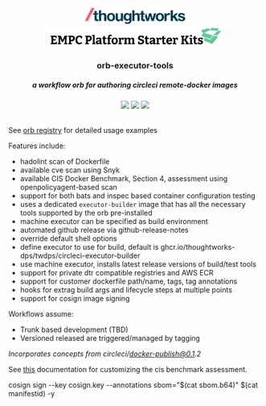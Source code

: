 <div align="center">
	<p>
		<img alt="Thoughtworks Logo" src="https://raw.githubusercontent.com/ThoughtWorks-DPS/static/master/thoughtworks_flamingo_wave.png?sanitize=true" width=200 />
    <br />
		<img alt="DPS Title" src="https://raw.githubusercontent.com/ThoughtWorks-DPS/static/master/EMPCPlatformStarterKitsImage.png" width=350/>
	</p>
  <h3>orb-executor-tools</h3>
  <h5>a workflow orb for authoring circleci remote-docker images</h5>
  <a href="https://app.circleci.com/pipelines/github/ThoughtWorks-DPS/orb-executor-tools"><img src="https://circleci.com/gh/ThoughtWorks-DPS/orb-executor-tools.svg?style=shield"></a> <a href="https://badges.circleci.com/orbs/twdps/executor-tools.svg"><img src="https://badges.circleci.com/orbs/twdps/executor-tools.svg"></a> <a href="https://opensource.org/licenses/MIT"><img src="https://img.shields.io/badge/license-MIT-blue.svg"></a>
</div>
<br />

See [orb registry](https://circleci.com/developer/orbs/orb/twdps/executor-tools) for detailed usage examples

Features include:

- hadolint scan of Dockerfile
- available cve scan using Snyk
- available CIS Docker Benchmark, Section 4, assessment using openpolicyagent-based scan
- support for both bats and inspec based container configuration testing
- uses a dedicated `executor-builder` image that has all the necessary tools supported by the orb pre-installed
- machine executor can be specified as build environment
- automated github release via github-release-notes  
- override default shell options
- define executor to use for build, default is ghcr.io/thoughtworks-dps/twdps/circleci-executor-builder
- use machine executor, installs latest release versions of build/test tools
- support for private dtr compatible registries and AWS ECR
- support for customer dockerfile path/name, tags, tag annotations
- hooks for extrag build args and lifecycle steps at multiple points
- support for cosign image signing

Workflows assume:

* Trunk based development (TBD)
* Versioned released are triggered/managed by tagging

_Incorporates concepts from circleci/docker-publish@0.1.2_

See [this](CIS_BENCHMARK.md) documentation for customizing the cis benchmark assessment.  

cosign sign --key cosign.key --annotations sbom="$(cat sbom.b64)" $(cat manifestid) -y
